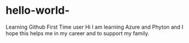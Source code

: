 # hello-world-
Learning Github First Time user
Hi I am learning Azure and Phyton and I hope this helps me in my career and to support my family.
